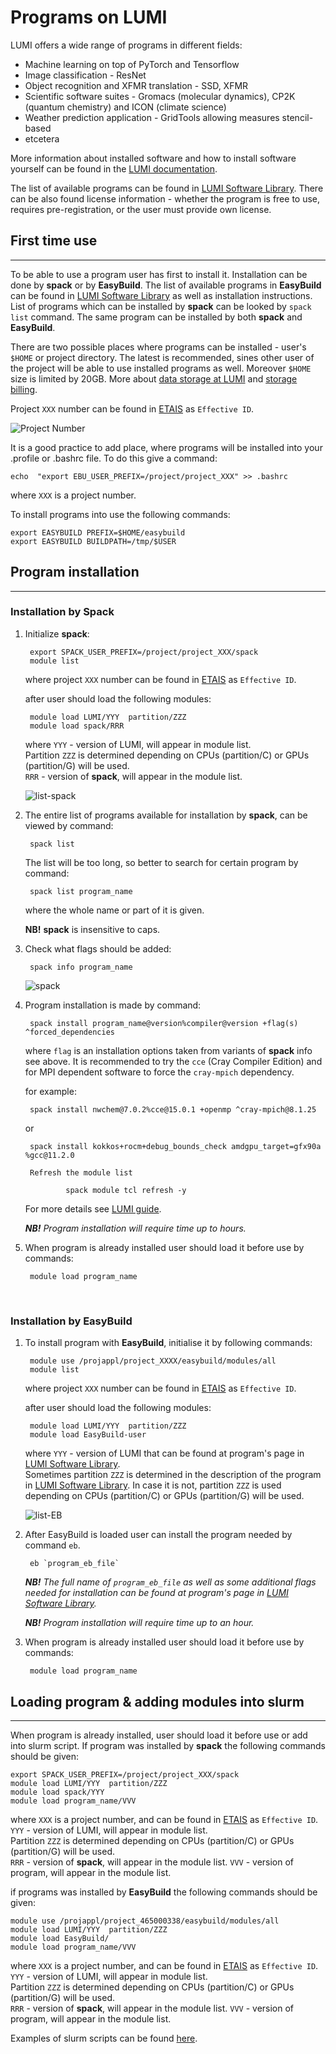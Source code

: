 # Programs on LUMI

LUMI offers a wide range of programs in different fields:

- Machine learning on top of PyTorch and Tensorflow
- Image classification - ResNet
- Object recognition and XFMR translation - SSD, XFMR
- Scientific software suites - Gromacs (molecular dynamics), CP2K (quantum chemistry) and ICON (climate science)
- Weather prediction  application - GridTools allowing  measures stencil-based
- etcetera

More information about installed software and how to install software yourself can be found in the [LUMI documentation](https://docs.lumi-supercomputer.eu/software/).

The list of available programs can be found in [LUMI Software Library](https://lumi-supercomputer.github.io/LUMI-EasyBuild-docs/). There can be also found license information - whether the program is free to use, requires pre-registration, or the user must provide own license.

## First time use

---

To be able to use a program user has first to install it. Installation can be done by **spack** or by **EasyBuild**. The list of available programs in **EasyBuild** can be found in [LUMI Software Library](https://lumi-supercomputer.github.io/LUMI-EasyBuild-docs/) as well as installation instructions. List of programs which can be installed by **spack** can be looked by `spack list` command. The same program can be installed by both **spack** and **EasyBuild**.


There are two possible places where programs can be installed - user's `$HOME` or project directory. The latest is recommended, sines other user of the project will be able to use installed programs as well. Moreover `$HOME` size is limited by 20GB. More about [data storage at LUMI](https://docs.lumi-supercomputer.eu/storage/#where-to-store-data) and [storage billing](https://docs.lumi-supercomputer.eu/runjobs/lumi_env/billing/#storage-billing).

Project `XXX` number can be found in [ETAIS](https://etais.ee) as `Effective ID`.

![Project Number](/lumi/projectN.png)

It is a good practice to add place, where programs will be installed into your .profile or .bashrc file. To do this give a command:

	echo  "export EBU_USER_PREFIX=/project/project_XXX" >> .bashrc

where `XXX` is a project number.

To install programs into use the following commands:

	export EASYBUILD PREFIX=$HOME/easybuild 
	export EASYBUILD BUILDPATH=/tmp/$USER

## Program installation

---

### Installation by Spack 

1. Initialize **spack**:

		export SPACK_USER_PREFIX=/project/project_XXX/spack 
		module list

	where project `XXX` number can be found in [ETAIS](https://etais.ee) as `Effective ID`. 

	after user should load the following modules:

		module load LUMI/YYY  partition/ZZZ 
		module load spack/RRR
 
	where `YYY`  - version of LUMI, will appear in module list.  
 	Partition `ZZZ` is determined depending on CPUs (partition/C) or GPUs (partition/G) will be used.  
	`RRR` - version of **spack**, will appear in the module list. 

	![list-spack](/lumi/list-spack.png)

2. The entire list of programs available for installation by **spack**, can be viewed by command:

		spack list

	The list will be too long, so better to search for certain program by command:

		spack list program_name

	where the whole name or part of it is given.

	**NB!** **spack** is insensitive to caps.

3. Check what flags should be added: 

		spack info program_name

	![spack](/lumi/spack.png)


3. Program installation is made by command:

		spack install program_name@version%compiler@version +flag(s) ^forced_dependencies

	where `flag` is an installation options taken from variants of **spack** info see above. It is recommended to try the `cce` (Cray Compiler Edition) and for MPI dependent software to force the `cray-mpich` dependency.
	
	for example:
	
		spack install nwchem@7.0.2%cce@15.0.1 +openmp ^cray-mpich@8.1.25
	
	or 

		spack install kokkos+rocm+debug_bounds_check amdgpu_target=gfx90a %gcc@11.2.0
        
        Refresh the module list

                spack module tcl refresh -y
        
	For more details see [LUMI guide](https://docs.lumi-supercomputer.eu/software/installing/spack/).

	***NB!***  _Program installation will require time up to hours._

4. When program is already installed user should load it before use by commands:

	 	module load program_name

<br>

### Installation by EasyBuild 

1. To install program with **EasyBuild**, initialise it by following commands:

		module use /projappl/project_XXXX/easybuild/modules/all
		module list

	where project `XXX` number can be found in [ETAIS](https://etais.ee) as `Effective ID`. 

	after user should load the following modules:

		module load LUMI/YYY  partition/ZZZ 
		module load EasyBuild-user
 
	where `YYY` - version of LUMI that can be found at program's page in [LUMI Software Library](https://lumi-supercomputer.github.io/LUMI-EasyBuild-docs/).  
	Sometimes partition `ZZZ` is determined in the description of the program in [LUMI Software Library](https://lumi-supercomputer.github.io/LUMI-EasyBuild-docs/). In case it is not, partition `ZZZ` is used depending on CPUs (partition/C) or GPUs (partition/G) will be used.

	![list-EB](/lumi/list-eb.png)

2. After EasyBuild is loaded user can install the program needed by command `eb`.

		eb `program_eb_file`

	***NB!*** _The full name of `program_eb_file` as well as some additional flags needed for installation can be found at program's page in [LUMI Software Library](https://lumi-supercomputer.github.io/LUMI-EasyBuild-docs/)._

	***NB!*** _Program installation will require time up to an hour._

3. When program is already installed user should load it before use by commands:

	 	module load program_name

## Loading program & adding modules into slurm

---

When program is already installed, user should load it before use or add into slurm script. If program was installed by **spack** the following commands should be given:

	export SPACK_USER_PREFIX=/project/project_XXX/spack
	module load LUMI/YYY  partition/ZZZ 
	module load spack/YYY
	module load program_name/VVV

where `XXX` is a project number, and can be found in [ETAIS](https://etais.ee) as `Effective ID`.
`YYY`  - version of LUMI, will appear in module list.  
Partition `ZZZ` is determined depending on CPUs (partition/C) or GPUs (partition/G) will be used.  
`RRR` - version of **spack**, will appear in the module list.
`VVV` - version of program, will appear in the module list.

if programs was installed by **EasyBuild** the following commands should be given:

	module use /projappl/project_465000338/easybuild/modules/all
	module load LUMI/YYY  partition/ZZZ 
	module load EasyBuild/
	module load program_name/VVV

where `XXX` is a project number, and can be found in [ETAIS](https://etais.ee) as `Effective ID`.
`YYY`  - version of LUMI, will appear in module list.  
Partition `ZZZ` is determined depending on CPUs (partition/C) or GPUs (partition/G) will be used.  
`RRR` - version of **spack**, will appear in the module list.
`VVV` - version of program, will appear in the module list.

Examples of slurm scripts can be found [here](https://docs.lumi-supercomputer.eu/runjobs/scheduled-jobs/slurm-quickstart/).
